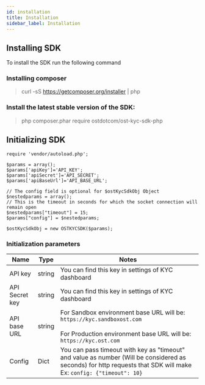 ```yaml
---
id: installation
title: Installation
sidebar_label: Installation
---
```



## Installing SDK

To install the SDK run the following command <br>

### Installing composer
> curl -sS https://getcomposer.org/installer | php

### Install the latest stable version of the SDK:
> php composer.phar require ostdotcom/ost-kyc-sdk-php


## Initializing SDK

```
require 'vendor/autoload.php';

$params = array();
$params['apiKey']='API_KEY';
$params['apiSecret']='API_SECRET';
$params['apiBaseUrl']='API_BASE_URL';

// The config field is optional for $ostKycSdkObj Object
$nestedparams = array();
// This is the timeout in seconds for which the socket connection will remain open
$nestedparams["timeout"] = 15;
$params["config"] = $nestedparams;

$ostKycSdkObj = new OSTKYCSDK($params);

```

### Initialization parameters

|   Name             |  Type  | Notes   |
|--------------------|--------|---------|
|   API key          |  string      | You can find this key in settings of KYC dashboard        |
|   API Secret key   |  string      | You can find this key in settings of KYC dashboard        |
|   API base URL     |  string      | For Sandbox environment base URL will be: `https://kyc.sandboxost.com`     <br><br>   For Production environment base URL will be: `https://kyc.ost.com`|
|   Config           |  Dict      |  You can pass timeout with key as "timeout" and value as number (Will be considered as seconds) for http requests that SDK will make Ex: `config: {"timeout": 10}`    |
